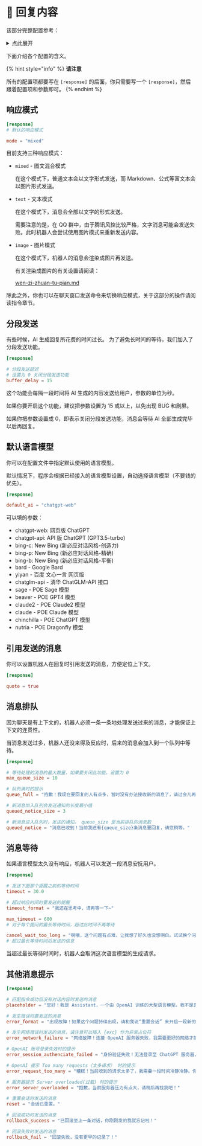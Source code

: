 # 💬 回复内容

该部分完整配置参考：

<details>

<summary>点此展开</summary>

<pre class="language-toml"><code class="lang-toml"><strong>[response]
</strong>
mode = "mixed"

buffer_delay = 15

default_ai = "chatgpt-web"
# 匹配指令成功但没有对话内容时发送的消息
placeholder = "您好！我是 Assistant，一个由 OpenAI 训练的大型语言模型。我不是真正的人，而是一个计算机程序，可以通过文本聊天来帮助您解决问题。如果您有任何问题，请随时告诉我，我将尽力回答。\n如果您需要重置我们的会话，请回复`重置会话`。"

# 发生错误时要发送的消息
error_format = "出现故障！如果这个问题持续出现，请和我说“重置会话” 来开启一段新的会话，或者发送 “回滚会话” 来回溯到上一条对话，你上一条说的我就当作没看见。\n{exc}"

# 发生网络错误时发送的消息，请注意可以插入 {exc} 作为异常占位符
error_network_failure = "网络故障！连接 OpenAI 服务器失败，我需要更好的网络才能服务！\n{exc}"

# OpenAI 账号登录失效时的提示
error_session_authenciate_failed = "身份验证失败！无法登录至 ChatGPT 服务器，请检查账号信息是否正确！\n{exc}"

# OpenAI 提示 Too many requests（太多请求） 时的提示
error_request_too_many = "糟糕！当前收到的请求太多了，我需要一段时间冷静冷静。你可以选择“重置会话”，或者过一会儿再来找我！\n{exc}"

# 服务器提示 Server overloaded(过载) 时的提示
error_server_overloaded = "抱歉，当前服务器压力有点大，请稍后再找我吧！"

# 重置会话时发送的消息
reset = "会话已重置。"

# 回滚成功时发送的消息
rollback_success = "已回滚至上一条对话，你刚刚发的我就忘记啦！"

# 回滚失败时发送的消息
rollback_fail = "回滚失败，没有更早的记录了！"

quote = true

timeout = 30.0

timeout_format = "我还在思考中，请再等一下~"

max_timeout = 600

cancel_wait_too_long = "啊哦，这个问题有点难，让我想了好久也没想明白。试试换个问法？"

max_queue_size = 10

<strong>queue_full = "抱歉！我现在要回复的人有点多，暂时没有办法接收新的消息了，请过会儿再给我发吧！"
</strong>
queued_notice_size = 3

queued_notice = "消息已收到！当前我还有{queue_size}条消息要回复，请您稍等。"
</code></pre>

</details>

下面介绍各个配置的含义。

{% hint style="info" %}
**请注意**

所有的配置项都要写在 `[response]` 的后面，你只需要写一个 `[response]`，然后跟着配置项和参数即可。
{% endhint %}

## 响应模式

```toml
[response]
# 默认的响应模式

mode = "mixed"
```

目前支持三种响应模式：

*   `mixed` - 图文混合模式

    在这个模式下，普通文本会以文字形式发送，而 Markdown、公式等富文本会以图片形式发送。
*   `text` - 文本模式

    在这个模式下，消息会全部以文字的形式发送。

    需要注意的是，在 QQ 群中，由于腾讯风控比较严格，文字消息可能会发送失败。此时机器人会尝试使用图片模式来重新发送内容。
*   `image` - 图片模式

    在这个模式下，机器人的消息会渲染成图片再发送。

    有关渲染成图片的有关设置请阅读：

    [wen-zi-zhuan-tu-pian.md](../wen-zi-zhuan-tu-pian.md "mention")

除此之外，你也可以在聊天窗口发送命令来切换响应模式，关于这部分的操作请阅读指令章节。



## 分段发送

有些时候，AI 生成回复所花费的时间过长。 为了避免长时间的等待，我们加入了分段发送功能。 &#x20;

```toml
[response]

# 分段发送延迟
# 设置为 0 关闭分段发送功能
buffer_delay = 15
```

这个功能会每隔一段时间将 AI 生成的内容发送给用户，参数的单位为秒。

如果你要开启这个功能，建议把参数设置为 15 或以上，以免出现 BUG 和刷屏。

如果你把参数设置成 0，即表示关闭分段发送功能，消息会等待 AI 全部生成完毕以后再回复。



## 默认语言模型

你可以在配置文件中指定默认使用的语言模型。

默认情况下，程序会根据已经接入的语言模型设置，自动选择语言模型（不要钱的优先）。

```toml
[response]

default_ai = "chatgpt-web"
```

可以填的参数：

* chatgpt-web: 网页版 ChatGPT
* chatgpt-api: API 版 ChatGPT (GPT3.5-turbo)
* bing-c: New Bing (新必应对话风格-创造力)
* bing-p: New Bing (新必应对话风格-精确)
* bing-b: New Bing (新必应对话风格-平衡)
* bard - Google Bard
* yiyan - 百度 文心一言 网页版
* chatglm-api - 清华 ChatGLM-API 接口
* sage - POE Sage 模型
* beaver - POE GPT4 模型
* claude2 - POE Claude2 模型
* claude - POE Claude 模型
* chinchilla - POE ChatGPT 模型
* nutria - POE Dragonfly 模型

## 引用发送的消息

你可以设置机器人在回复时引用发送的消息，方便定位上下文。

```toml
[response]

quote = true
```

## 消息排队

因为聊天是有上下文的，机器人必须一条一条地处理发送过来的消息，才能保证上下文的连贯性。&#x20;

当消息发送过多，机器人还没来得及反应时，后来的消息会加入到一个队列中等待。

```toml
[response]

# 等待处理的消息的最大数量，如果要关闭此功能，设置为 0
max_queue_size = 10

# 队列满时的提示
queue_full = "抱歉！我现在要回复的人有点多，暂时没有办法接收新的消息了，请过会儿再给我发吧！"

# 新消息加入队列会发送通知的长度最小值
queued_notice_size = 3

# 新消息进入队列时，发送的通知。 queue_size 是当前排队的消息数
queued_notice = "消息已收到！当前我还有{queue_size}条消息要回复，请您稍等。"
```

## 消息等待

如果语言模型太久没有响应，机器人可以发送一段消息安抚用户。

```toml
[response]

# 发送下面那个提醒之前的等待时间
timeout = 30.0

# 超过响应时间时要发送的提醒
timeout_format = "我还在思考中，请再等一下~"

max_timeout = 600
# 对于每个提问的最长等待时间，超过此时间不再等待

cancel_wait_too_long = "啊哦，这个问题有点难，让我想了好久也没想明白。试试换个问法？"
# 超过最长等待时间后发送的信息
```

当超过最长等待时间时，机器人会取消这次语言模型的生成请求。

## 其他消息提示

```toml
[response]

# 匹配指令成功但没有对话内容时发送的消息
placeholder = "您好！我是 Assistant，一个由 OpenAI 训练的大型语言模型。我不是真正的人，而是一个计算机程序，可以通过文本聊天来帮助您解决问题。如果您有任何问题，请随时告诉我，我将尽力回答。\n如果您需要重置我们的会话，请回复`重置会话`。"

# 发生错误时要发送的消息
error_format = "出现故障！如果这个问题持续出现，请和我说“重置会话” 来开启一段新的会话，或者发送 “回滚会话” 来回溯到上一条对话，你上一条说的我就当作没看见。\n{exc}"

# 发生网络错误时发送的消息，请注意可以插入 {exc} 作为异常占位符
error_network_failure = "网络故障！连接 OpenAI 服务器失败，我需要更好的网络才能服务！\n{exc}"

# OpenAI 账号登录失效时的提示
error_session_authenciate_failed = "身份验证失败！无法登录至 ChatGPT 服务器，请检查账号信息是否正确！\n{exc}"

# OpenAI 提示 Too many requests（太多请求） 时的提示
error_request_too_many = "糟糕！当前收到的请求太多了，我需要一段时间冷静冷静。你可以选择“重置会话”，或者过一会儿再来找我！\n{exc}"

# 服务器提示 Server overloaded(过载) 时的提示
error_server_overloaded = "抱歉，当前服务器压力有点大，请稍后再找我吧！"

# 重置会话时发送的消息
reset = "会话已重置。"

# 回滚成功时发送的消息
rollback_success = "已回滚至上一条对话，你刚刚发的我就忘记啦！"

# 回滚失败时发送的消息
rollback_fail = "回滚失败，没有更早的记录了！"
```

